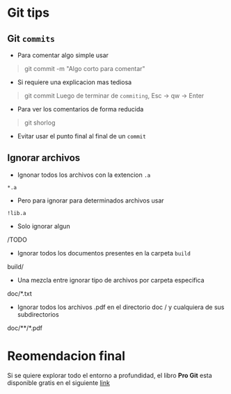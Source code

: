 # Git tips

## Git `commits`

- Para comentar algo simple usar

> git commit -m "Algo corto para comentar"

- Si requiere una explicacion mas tediosa

> git commit
> Luego de terminar de `commiting`, Esc -> qw -> Enter

- Para ver los comentarios de forma reducida 

> git shorlog

- Evitar usar el punto final al final de un `commit` 

## Ignorar archivos 

- Ignonar todos los archivos con la extencion `.a`

`*.a`

- Pero para ignorar para determinados archivos usar 

`!lib.a`

- Solo ignorar algun

/TODO

- Ignorar todos los documentos presentes en la carpeta `build`

build/

- Una mezcla entre ignorar tipo de archivos por carpeta especifica

doc/*.txt

- Ignorar todos los archivos .pdf en el directorio doc / y cualquiera de sus subdirectorios

doc/**/*.pdf


# Reomendacion final

Si se quiere explorar todo el entorno a profundidad, el libro **Pro Git** esta disponible gratis en el siguiente [link](https://git-scm.com/book/en/v2) 